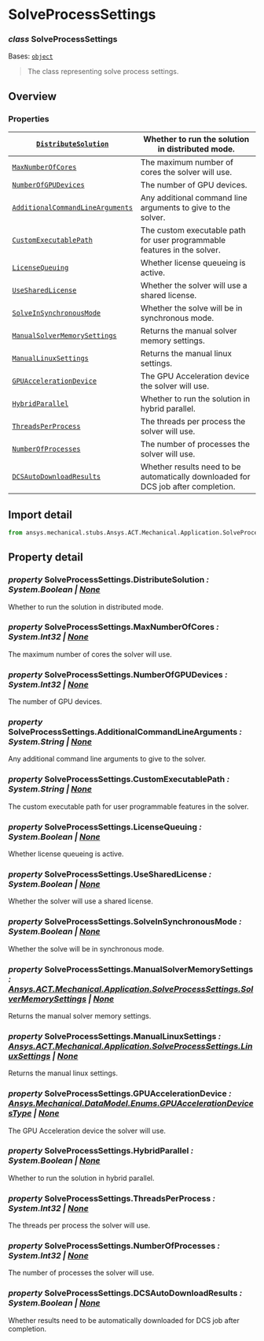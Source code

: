 # SolveProcessSettings

### *class* SolveProcessSettings

Bases: [`object`](https://docs.python.org/3/library/functions.html#object)

> The class representing solve process settings.

> <!-- !! processed by numpydoc !! -->

## Overview

### Properties

| [`DistributeSolution`](#SolveProcessSettings.DistributeSolution)                         | Whether to run the solution in distributed mode.                                  |
|------------------------------------------------------------------------------------------|-----------------------------------------------------------------------------------|
| [`MaxNumberOfCores`](#SolveProcessSettings.MaxNumberOfCores)                             | The maximum number of cores the solver will use.                                  |
| [`NumberOfGPUDevices`](#SolveProcessSettings.NumberOfGPUDevices)                         | The number of GPU devices.                                                        |
| [`AdditionalCommandLineArguments`](#SolveProcessSettings.AdditionalCommandLineArguments) | Any additional command line arguments to give to the solver.                      |
| [`CustomExecutablePath`](#SolveProcessSettings.CustomExecutablePath)                     | The custom executable path for user programmable features in the solver.          |
| [`LicenseQueuing`](#SolveProcessSettings.LicenseQueuing)                                 | Whether license queueing is active.                                               |
| [`UseSharedLicense`](#SolveProcessSettings.UseSharedLicense)                             | Whether the solver will use a shared license.                                     |
| [`SolveInSynchronousMode`](#SolveProcessSettings.SolveInSynchronousMode)                 | Whether the solve will be in synchronous mode.                                    |
| [`ManualSolverMemorySettings`](#SolveProcessSettings.ManualSolverMemorySettings)         | Returns the manual solver memory settings.                                        |
| [`ManualLinuxSettings`](#SolveProcessSettings.ManualLinuxSettings)                       | Returns the manual linux settings.                                                |
| [`GPUAccelerationDevice`](#SolveProcessSettings.GPUAccelerationDevice)                   | The GPU Acceleration device the solver will use.                                  |
| [`HybridParallel`](#SolveProcessSettings.HybridParallel)                                 | Whether to run the solution in hybrid parallel.                                   |
| [`ThreadsPerProcess`](#SolveProcessSettings.ThreadsPerProcess)                           | The threads per process the solver will use.                                      |
| [`NumberOfProcesses`](#SolveProcessSettings.NumberOfProcesses)                           | The number of processes the solver will use.                                      |
| [`DCSAutoDownloadResults`](#SolveProcessSettings.DCSAutoDownloadResults)                 | Whether results need to be automatically downloaded for DCS job after completion. |

## Import detail

```python
from ansys.mechanical.stubs.Ansys.ACT.Mechanical.Application.SolveProcessSettings import SolveProcessSettings
```

## Property detail

### *property* SolveProcessSettings.DistributeSolution *: System.Boolean | [None](https://docs.python.org/3/library/constants.html#None)*

Whether to run the solution in distributed mode.

<!-- !! processed by numpydoc !! -->

### *property* SolveProcessSettings.MaxNumberOfCores *: System.Int32 | [None](https://docs.python.org/3/library/constants.html#None)*

The maximum number of cores the solver will use.

<!-- !! processed by numpydoc !! -->

### *property* SolveProcessSettings.NumberOfGPUDevices *: System.Int32 | [None](https://docs.python.org/3/library/constants.html#None)*

The number of GPU devices.

<!-- !! processed by numpydoc !! -->

### *property* SolveProcessSettings.AdditionalCommandLineArguments *: System.String | [None](https://docs.python.org/3/library/constants.html#None)*

Any additional command line arguments to give to the solver.

<!-- !! processed by numpydoc !! -->

### *property* SolveProcessSettings.CustomExecutablePath *: System.String | [None](https://docs.python.org/3/library/constants.html#None)*

The custom executable path for user programmable features in the solver.

<!-- !! processed by numpydoc !! -->

### *property* SolveProcessSettings.LicenseQueuing *: System.Boolean | [None](https://docs.python.org/3/library/constants.html#None)*

Whether license queueing is active.

<!-- !! processed by numpydoc !! -->

### *property* SolveProcessSettings.UseSharedLicense *: System.Boolean | [None](https://docs.python.org/3/library/constants.html#None)*

Whether the solver will use a shared license.

<!-- !! processed by numpydoc !! -->

### *property* SolveProcessSettings.SolveInSynchronousMode *: System.Boolean | [None](https://docs.python.org/3/library/constants.html#None)*

Whether the solve will be in synchronous mode.

<!-- !! processed by numpydoc !! -->

### *property* SolveProcessSettings.ManualSolverMemorySettings *: [Ansys.ACT.Mechanical.Application.SolveProcessSettings.SolverMemorySettings](SolverMemorySettings.md#SolverMemorySettings) | [None](https://docs.python.org/3/library/constants.html#None)*

Returns the manual solver memory settings.

<!-- !! processed by numpydoc !! -->

### *property* SolveProcessSettings.ManualLinuxSettings *: [Ansys.ACT.Mechanical.Application.SolveProcessSettings.LinuxSettings](LinuxSettings.md#LinuxSettings) | [None](https://docs.python.org/3/library/constants.html#None)*

Returns the manual linux settings.

<!-- !! processed by numpydoc !! -->

### *property* SolveProcessSettings.GPUAccelerationDevice *: [Ansys.Mechanical.DataModel.Enums.GPUAccelerationDevicesType](../../../../Mechanical/DataModel/Enums/GPUAccelerationDevicesType.md#GPUAccelerationDevicesType) | [None](https://docs.python.org/3/library/constants.html#None)*

The GPU Acceleration device the solver will use.

<!-- !! processed by numpydoc !! -->

### *property* SolveProcessSettings.HybridParallel *: System.Boolean | [None](https://docs.python.org/3/library/constants.html#None)*

Whether to run the solution in hybrid parallel.

<!-- !! processed by numpydoc !! -->

### *property* SolveProcessSettings.ThreadsPerProcess *: System.Int32 | [None](https://docs.python.org/3/library/constants.html#None)*

The threads per process the solver will use.

<!-- !! processed by numpydoc !! -->

### *property* SolveProcessSettings.NumberOfProcesses *: System.Int32 | [None](https://docs.python.org/3/library/constants.html#None)*

The number of processes the solver will use.

<!-- !! processed by numpydoc !! -->

### *property* SolveProcessSettings.DCSAutoDownloadResults *: System.Boolean | [None](https://docs.python.org/3/library/constants.html#None)*

Whether results need to be automatically downloaded for DCS job after completion.

<!-- !! processed by numpydoc !! -->

